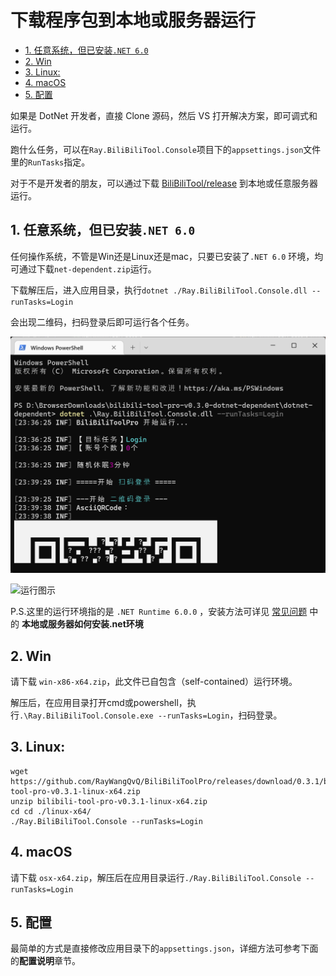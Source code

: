 # 下载程序包到本地或服务器运行

<!-- TOC depthFrom:2 -->

- [1. 任意系统，但已安装`.NET 6.0`](#1-任意系统但已安装net-60)
- [2. Win](#2-win)
- [3. Linux:](#3-linux)
- [4. macOS](#4-macos)
- [5. 配置](#5-配置)

<!-- /TOC -->

如果是 DotNet 开发者，直接 Clone 源码，然后 VS 打开解决方案，即可调式和运行。

跑什么任务，可以在`Ray.BiliBiliTool.Console`项目下的`appsettings.json`文件里的`RunTasks`指定。

对于不是开发者的朋友，可以通过下载 [BiliBiliTool/release](https://github.com/RayWangQvQ/BiliBiliToolPro/releases) 到本地或任意服务器运行。

## 1. 任意系统，但已安装`.NET 6.0`

任何操作系统，不管是Win还是Linux还是mac，只要已安装了`.NET 6.0` 环境，均可通过下载`net-dependent.zip`运行。

下载解压后，进入应用目录，执行`dotnet ./Ray.BiliBiliTool.Console.dll --runTasks=Login`

会出现二维码，扫码登录后即可运行各个任务。

![login](imgs/dotnet-login.png)

![运行图示](imgs/run-exe.png)

P.S.这里的运行环境指的是 `.NET Runtime 6.0.0` ，安装方法可详见 [常见问题](questions.md) 中的 **本地或服务器如何安装.net环境**

## 2. Win

请下载 `win-x86-x64.zip`，此文件已自包含（self-contained）运行环境。

解压后，在应用目录打开cmd或powershell，执行`.\Ray.BiliBiliTool.Console.exe --runTasks=Login`，扫码登录。

## 3. Linux:

```
wget https://github.com/RayWangQvQ/BiliBiliToolPro/releases/download/0.3.1/bilibili-tool-pro-v0.3.1-linux-x64.zip
unzip bilibili-tool-pro-v0.3.1-linux-x64.zip
cd cd ./linux-x64/
./Ray.BiliBiliTool.Console --runTasks=Login
```

## 4. macOS
请下载 `osx-x64.zip`，解压后在应用目录运行`./Ray.BiliBiliTool.Console --runTasks=Login`

## 5. 配置

最简单的方式是直接修改应用目录下的`appsettings.json`，详细方法可参考下面的**配置说明**章节。
